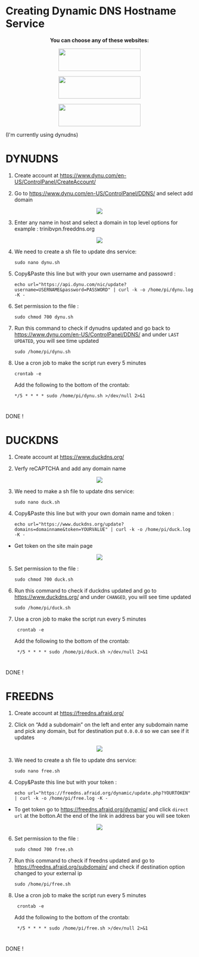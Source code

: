 # Creating Dynamic DNS Hostname Service

<p align="center">
<b>You can choose any of these websites:</b>
<p align="center">
<a href="https://www.dynu.com/"><img src="https://i.imgur.com/0MUVjFU.png" width=220px height=60px></a>
<p align="center">
<a href="https://www.duckdns.org/"><img src="https://i.imgur.com/avh2ROy.png" width=220px height=60px></a>
<p align="center">
<a href="https://freedns.afraid.org/"><img src="https://i.imgur.com/wu29VlI.pngg" width=220px height=60px></a>

(I'm currently using dynudns)
#        
# DYNUDNS 

1. Create account at https://www.dynu.com/en-US/ControlPanel/CreateAccount/

2. Go to https://www.dynu.com/en-US/ControlPanel/DDNS/ and select add domain

<p align="center">
 <img src="https://i.imgur.com/3RRTPBF.jpg">

3. Enter any name in host and select a domain in top level options for example : trinibvpn.freeddns.org

<p align="center">
 <img src="https://i.imgur.com/I1wyqim.jpg">

4. We need to create a sh file to update dns service:
           
       sudo nano dynu.sh
       
5. Copy&Paste this line but with your own username and passowrd :
 
       echo url="https://api.dynu.com/nic/update?username=USERNAME&password=PASSWORD" | curl -k -o /home/pi/dynu.log -K -
        
7. Set permission to the file :
    
       sudo chmod 700 dynu.sh

9. Run this command to check if dynudns updated and go back to https://www.dynu.com/en-US/ControlPanel/DDNS/ and under `LAST UPDATED`, you will see time updated
     
       sudo /home/pi/dynu.sh
      
10. Use a cron job to make the script run every 5 minutes

        crontab -e
        
    Add the following to the bottom of the crontab: 
        
        */5 * * * * sudo /home/pi/dynu.sh >/dev/null 2>&1
#       
DONE !
#        
# DUCKDNS

1. Create account at https://www.duckdns.org/

2. Verfy reCAPTCHA and add any domain name

<p align="center">
 <img src="https://i.imgur.com/K8m6Jhf.jpg">

3. We need to make a sh file to update dns service:
           
       sudo nano duck.sh
       
4. Copy&Paste this line but with your own domain name and token :
 
       echo url="https://www.duckdns.org/update?domains=domainname&token=YOURVALUE" | curl -k -o /home/pi/duck.log -K -
        
 * Get token on the site main page
    
<p align="center">
 <img src="https://i.imgur.com/zG47ril.jpg">
        
5. Set permission to the file :
    
       sudo chmod 700 duck.sh

6. Run this command to check if duckdns updated and go to https://www.duckdns.org/ and under `CHANGED`, you will see time updated
     
       sudo /home/pi/duck.sh
      
7. Use a cron job to make the script run every 5 minutes

        crontab -e
        
    Add the following to the bottom of the crontab: 
        
        */5 * * * * sudo /home/pi/duck.sh >/dev/null 2>&1
#        
DONE !
#       
# FREEDNS

1. Create account at https://freedns.afraid.org/

2. Click on “Add a subdomain” on the left and enter any subdomain name and pick any domain, but for destination put `0.0.0.0` so we can see if it updates

<p align="center">
 <img src="https://i.imgur.com/YHZC7J8.jpg">

3. We need to create a sh file to update dns service:
           
       sudo nano free.sh
       
4. Copy&Paste this line but with your token :
 
       echo url="https://freedns.afraid.org/dynamic/update.php?YOURTOKEN" | curl -k -o /home/pi/free.log -K -
        
 * To get token go to https://freedns.afraid.org/dynamic/ and click `direct url` at the botton.At the end of the link in address bar you will see token
    
 <p align="center">
  <img src="https://i.imgur.com/oR4Icyw.jpg">
        
6. Set permission to the file :
    
       sudo chmod 700 free.sh

7. Run this command to check if freedns updated and go to https://freedns.afraid.org/subdomain/ and check if destination option changed to your external ip
     
       sudo /home/pi/free.sh
      
8. Use a cron job to make the script run every 5 minutes

        crontab -e
        
    Add the following to the bottom of the crontab: 
        
        */5 * * * * sudo /home/pi/free.sh >/dev/null 2>&1
#        
DONE !
